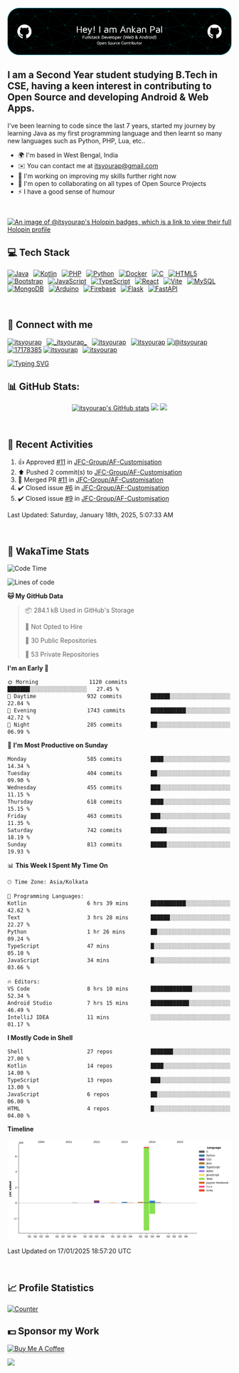 ![itsyourap-github-header](./itsyourap-github-header-image.png)

## I am a Second Year student studying B.Tech in CSE, having a keen interest in contributing to Open Source and developing Android & Web Apps.

I've been learning to code since the last 7 years, started my journey by learning Java as my first programming language and then learnt so many new languages such as Python, PHP, Lua, etc..

- 🌍 I'm based in West Bengal, India
- ✉️ You can contact me at [itsyourap@gmail.com](mailto:itsyourap@gmail.com)
- 🧠 I'm working on improving my skills further right now
- 🤝 I'm open to collaborating on all types of Open Source Projects
- ⚡ I have a good sense of humour

<br />

[![An image of @itsyourap's Holopin badges, which is a link to view their full Holopin profile](https://holopin.me/itsyourap)](https://holopin.io/@itsyourap)

## 💻 Tech Stack

<p align="left">
  <a href="https://www.oracle.com/java/" target="_blank" rel="noreferrer"><img src="https://raw.githubusercontent.com/danielcranney/readme-generator/main/public/icons/skills/java-colored.svg" width="36" height="36" alt="Java" /></a>&ensp;
  <a href="https://kotlinlang.org/" target="_blank" rel="noreferrer"><img src="https://raw.githubusercontent.com/danielcranney/readme-generator/main/public/icons/skills/kotlin-colored.svg" width="36" height="36" alt="Kotlin" /></a>&ensp;
  <a href="https://www.php.net/" target="_blank" rel="noreferrer"><img src="https://raw.githubusercontent.com/danielcranney/readme-generator/main/public/icons/skills/php-colored.svg" width="36" height="36" alt="PHP" /></a>&ensp;
  <a href="https://www.python.org/" target="_blank" rel="noreferrer"><img src="https://raw.githubusercontent.com/danielcranney/readme-generator/main/public/icons/skills/python-colored.svg" width="36" height="36" alt="Python" /></a>&ensp;
  <a href="https://www.docker.com/" target="_blank" rel="noreferrer"><img src="https://raw.githubusercontent.com/danielcranney/readme-generator/main/public/icons/skills/docker-colored.svg" width="36" height="36" alt="Docker" /></a>&ensp;
  <a href="https://en.wikipedia.org/wiki/C_(programming_language)" target="_blank" rel="noreferrer"><img src="https://raw.githubusercontent.com/danielcranney/readme-generator/main/public/icons/skills/c-colored.svg" width="36" height="36" alt="C" /></a>&ensp;
  <a href="https://developer.mozilla.org/en-US/docs/Glossary/HTML5" target="_blank" rel="noreferrer"><img src="https://raw.githubusercontent.com/danielcranney/readme-generator/main/public/icons/skills/html5-colored.svg" width="36" height="36" alt="HTML5" /></a>&ensp;
  <a href="https://getbootstrap.com/" target="_blank" rel="noreferrer"><img src="https://raw.githubusercontent.com/danielcranney/readme-generator/main/public/icons/skills/bootstrap-colored.svg" width="36" height="36" alt="Bootstrap" /></a>&ensp;
  <a href="https://www.javascript.com/" target="_blank" rel="noreferrer"><img src="https://raw.githubusercontent.com/danielcranney/readme-generator/main/public/icons/skills/javascript-colored.svg" width="36" height="36" alt="JavaScript" /></a>&ensp;
  <a href="https://www.typescriptlang.org/" target="_blank" rel="noreferrer"><img src="https://raw.githubusercontent.com/danielcranney/readme-generator/main/public/icons/skills/typescript-colored.svg" width="36" height="36" alt="TypeScript" /></a>&ensp;
  <a href="https://react.dev/" target="_blank" rel="noreferrer"><img src="https://raw.githubusercontent.com/danielcranney/readme-generator/main/public/icons/skills/react-colored.svg" width="36" height="36" alt="React" /></a>&ensp;
  <a href="https://vitejs.dev/" target="_blank" rel="noreferrer"><img src="https://raw.githubusercontent.com/danielcranney/readme-generator/main/public/icons/skills/vite-colored.svg" width="36" height="36" alt="Vite" /></a>&ensp;
  <a href="https://www.mysql.com/" target="_blank" rel="noreferrer"><img src="https://raw.githubusercontent.com/danielcranney/readme-generator/main/public/icons/skills/mysql-colored.svg" width="36" height="36" alt="MySQL" /></a>&ensp;
  <a href="https://www.mongodb.com/" target="_blank" rel="noreferrer"><img src="https://raw.githubusercontent.com/danielcranney/readme-generator/main/public/icons/skills/mongodb-colored.svg" width="36" height="36" alt="MongoDB" /></a>&ensp;
  <a href="https://www.arduino.cc/" target="_blank" rel="noreferrer"><img src="https://raw.githubusercontent.com/danielcranney/readme-generator/main/public/icons/skills/arduino-colored.svg" width="36" height="36" alt="Arduino" /></a>&ensp;
  <a href="https://firebase.google.com/" target="_blank" rel="noreferrer"><img src="https://raw.githubusercontent.com/danielcranney/readme-generator/main/public/icons/skills/firebase-colored.svg" width="36" height="36" alt="Firebase" /></a>&ensp;
  <a href="https://flask.palletsprojects.com/" target="_blank" rel="noreferrer"><img src="https://raw.githubusercontent.com/danielcranney/readme-generator/main/public/icons/skills/flask-colored.svg" width="36" height="36" alt="Flask" /></a>&ensp;
  <a href="https://fastapi.tiangolo.com/" target="_blank" rel="noreferrer"><img src="https://raw.githubusercontent.com/danielcranney/readme-generator/main/public/icons/skills/fastapi-colored.svg" width="36" height="36" alt="FastAPI" /></a>&ensp;
</p>
<br />

## 🔗 Connect with me

<p align="left">
   <a href="https://linkedin.com/in/itsyourap" target="blank"><img src="https://raw.githubusercontent.com/rahuldkjain/github-profile-readme-generator/master/src/images/icons/Social/linked-in-alt.svg" alt="itsyourap" height="30" width="40" /></a>&ensp;
   <a href="https://instagram.com/__itsyourap__" target="blank"><img src="https://raw.githubusercontent.com/rahuldkjain/github-profile-readme-generator/master/src/images/icons/Social/instagram.svg" alt="_itsyourap_" height="30" width="40" /></a>&ensp;
   <a href="https://fb.com/itsyourap" target="blank"><img src="https://raw.githubusercontent.com/rahuldkjain/github-profile-readme-generator/master/src/images/icons/Social/facebook.svg" alt="itsyourap" height="30" width="40" /></a>&ensp;
   <a href="https://dev.to/itsyourap" target="blank"><img src="https://raw.githubusercontent.com/rahuldkjain/github-profile-readme-generator/master/src/images/icons/Social/devto.svg" alt="itsyourap" height="30" width="40" /></a>
   <a href="https://medium.com/@itsyourap" target="blank"><img src="https://raw.githubusercontent.com/rahuldkjain/github-profile-readme-generator/master/src/images/icons/Social/medium.svg" alt="@itsyourap" height="30" width="40" /></a>
   <a href="https://stackoverflow.com/users/17178385" target="blank"><img src="https://raw.githubusercontent.com/rahuldkjain/github-profile-readme-generator/master/src/images/icons/Social/stack-overflow.svg" alt="17178385" height="30" width="40" /></a>
   <a href="https://www.leetcode.com/itsyourap" target="blank"><img src="https://raw.githubusercontent.com/rahuldkjain/github-profile-readme-generator/master/src/images/icons/Social/leet-code.svg" alt="itsyourap" height="30" width="40" /></a>&ensp;
   <a href="https://auth.geeksforgeeks.org/user/itsyourap" target="blank"><img src="https://raw.githubusercontent.com/rahuldkjain/github-profile-readme-generator/master/src/images/icons/Social/geeks-for-geeks.svg" alt="itsyourap" height="30" width="40" /></a>&ensp;
</p>
<a href="#"><img src="https://readme-typing-svg.herokuapp.com?font=Hack+Nerd+Font&duration=2000&pause=500&color=E6EDF3&random=false&width=435&lines=Feel+free+to+connect+with+me+%F0%9F%98%8A+" alt="Typing SVG" /></a>
<br />

## 📊 GitHub Stats:

<p align="center">
   <a href="#"><img src="https://github-readme-stats.vercel.app/api?username=itsyourap&show_icons=true&hide=&count_private=true&title_color=0891b2&text_color=ffffff&icon_color=0891b2&bg_color=1c1917&hide_border=true&show_icons=true&custom_title=My%20GitHub%20Stats&card_width=420px" alt="itsyourap's GitHub stats" /></a>
   <a href="#"><img src="https://github-readme-streak-stats.herokuapp.com/?user=itsyourap&stroke=ffffff&background=1c1917&ring=0891b2&fire=0891b2&currStreakNum=ffffff&currStreakLabel=0891b2&sideNums=ffffff&sideLabels=ffffff&dates=ffffff&hide_border=true&card_width=420px" /></a>
   <a href="#"><img src="https://github-readme-activity-graph.vercel.app/graph?username=itsyourap&theme=github-compact&custom_title=My%20GitHub%20Contribution%20Graph&radius=16&hide_border=true&area=true" /></a>
</p>
<br />

## 🔄 Recent Activities

<!--RECENT_ACTIVITY:start-->
1. 👍 Approved [#11](https://github.com/JFC-Group/AF-Customisation/pull/11#pullrequestreview-2534289447) in [JFC-Group/AF-Customisation](https://github.com/JFC-Group/AF-Customisation)<br>
2. ⬆️ Pushed 2 commit(s) to [JFC-Group/AF-Customisation](https://github.com/JFC-Group/AF-Customisation)<br>
3. 🎉 Merged PR [#11](https://github.com/JFC-Group/AF-Customisation/pull/11) in [JFC-Group/AF-Customisation](https://github.com/JFC-Group/AF-Customisation)<br>
4. ✔️ Closed issue [#6](https://github.com/JFC-Group/AF-Customisation/issues/6) in [JFC-Group/AF-Customisation](https://github.com/JFC-Group/AF-Customisation)<br>
5. ✔️ Closed issue [#9](https://github.com/JFC-Group/AF-Customisation/issues/9) in [JFC-Group/AF-Customisation](https://github.com/JFC-Group/AF-Customisation)<br>
<!--RECENT_ACTIVITY:end-->

<!--RECENT_ACTIVITY:last_update-->
Last Updated: Saturday, January 18th, 2025, 5:07:33 AM
<!--RECENT_ACTIVITY:last_update_end-->
<br />

## 🔄 WakaTime Stats

<!--START_SECTION:waka-->
![Code Time](http://img.shields.io/badge/Code%20Time-1%2C312%20hrs-blue)

![Lines of code](https://img.shields.io/badge/From%20Hello%20World%20I%27ve%20Written-8.2%20million%20lines%20of%20code-blue)

**🐱 My GitHub Data** 

> 📦 284.1 kB Used in GitHub's Storage 
 > 
> 🚫 Not Opted to Hire
 > 
> 📜 30 Public Repositories 
 > 
> 🔑 53 Private Repositories 
 > 
**I'm an Early 🐤** 

```text
🌞 Morning                1120 commits        ███████░░░░░░░░░░░░░░░░░░   27.45 % 
🌆 Daytime                932 commits         ██████░░░░░░░░░░░░░░░░░░░   22.84 % 
🌃 Evening                1743 commits        ███████████░░░░░░░░░░░░░░   42.72 % 
🌙 Night                  285 commits         ██░░░░░░░░░░░░░░░░░░░░░░░   06.99 % 
```
📅 **I'm Most Productive on Sunday** 

```text
Monday                   585 commits         ████░░░░░░░░░░░░░░░░░░░░░   14.34 % 
Tuesday                  404 commits         ██░░░░░░░░░░░░░░░░░░░░░░░   09.90 % 
Wednesday                455 commits         ███░░░░░░░░░░░░░░░░░░░░░░   11.15 % 
Thursday                 618 commits         ████░░░░░░░░░░░░░░░░░░░░░   15.15 % 
Friday                   463 commits         ███░░░░░░░░░░░░░░░░░░░░░░   11.35 % 
Saturday                 742 commits         █████░░░░░░░░░░░░░░░░░░░░   18.19 % 
Sunday                   813 commits         █████░░░░░░░░░░░░░░░░░░░░   19.93 % 
```


📊 **This Week I Spent My Time On** 

```text
🕑︎ Time Zone: Asia/Kolkata

💬 Programming Languages: 
Kotlin                   6 hrs 39 mins       ███████████░░░░░░░░░░░░░░   42.62 % 
Text                     3 hrs 28 mins       ██████░░░░░░░░░░░░░░░░░░░   22.27 % 
Python                   1 hr 26 mins        ██░░░░░░░░░░░░░░░░░░░░░░░   09.24 % 
TypeScript               47 mins             █░░░░░░░░░░░░░░░░░░░░░░░░   05.10 % 
JavaScript               34 mins             █░░░░░░░░░░░░░░░░░░░░░░░░   03.66 % 

🔥 Editors: 
VS Code                  8 hrs 10 mins       █████████████░░░░░░░░░░░░   52.34 % 
Android Studio           7 hrs 15 mins       ████████████░░░░░░░░░░░░░   46.49 % 
IntelliJ IDEA            11 mins             ░░░░░░░░░░░░░░░░░░░░░░░░░   01.17 % 
```

**I Mostly Code in Shell** 

```text
Shell                    27 repos            ███████░░░░░░░░░░░░░░░░░░   27.00 % 
Kotlin                   14 repos            ████░░░░░░░░░░░░░░░░░░░░░   14.00 % 
TypeScript               13 repos            ███░░░░░░░░░░░░░░░░░░░░░░   13.00 % 
JavaScript               6 repos             ██░░░░░░░░░░░░░░░░░░░░░░░   06.00 % 
HTML                     4 repos             █░░░░░░░░░░░░░░░░░░░░░░░░   04.00 % 
```



**Timeline**

![Lines of Code chart](https://raw.githubusercontent.com/itsyourap/itsyourap/main/assets/bar_graph.png)


 Last Updated on 17/01/2025 18:57:20 UTC
<!--END_SECTION:waka-->
<br />

## 📈 Profile Statistics

<a href="https://github.com/itsyourap"><img height="30" title="Counter" src="https://komarev.com/ghpvc/?username=itsyourap&color=red&style=for-the-badge"></a>
<br />

## 💵 Sponsor my Work

<a href="https://www.buymeacoffee.com/itsyourap" target="_blank"><img src="https://www.buymeacoffee.com/assets/img/custom_images/orange_img.png" alt="Buy Me A Coffee" style="height: 41px !important;width: 174px !important;box-shadow: 0px 3px 2px 0px rgba(190, 190, 190, 0.5) !important;-webkit-box-shadow: 0px 3px 2px 0px rgba(190, 190, 190, 0.5) !important;" ></a>
<br />


![](https://hit.yhype.me/github/profile?user_id=90060131)

